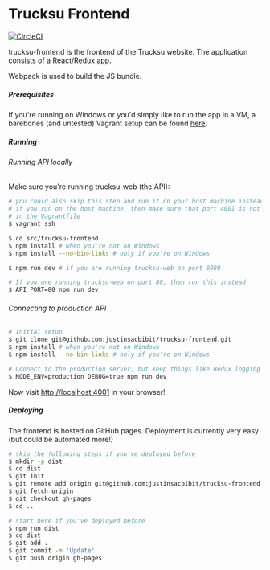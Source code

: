 # Trucksu Frontend
[![CircleCI](https://circleci.com/gh/justinsacbibit/trucksu-frontend.svg?style=svg)](https://circleci.com/gh/justinsacbibit/trucksu-frontend)

trucksu-frontend is the frontend of the Trucksu website. The application consists of a React/Redux app.

Webpack is used to build the JS bundle.

##### Prerequisites

If you're running on Windows or you'd simply like to run the app in a VM, a barebones (and untested) Vagrant setup can be found [here](https://github.com/justinsacbibit/node-vagrant).

##### Running

###### Running API locally

Make sure you're running trucksu-web (the API):

```sh
# you could also skip this step and run it on your host machine instead.
# if you run on the host machine, then make sure that port 4001 is not forwarded
# in the Vagrantfile
$ vagrant ssh

$ cd src/trucksu-frontend
$ npm install # when you're not on Windows
$ npm install --no-bin-links # only if you're on Windows

$ npm run dev # if you are running trucksu-web on port 8080

# If you are running trucksu-web on port 80, then run this instead
$ API_PORT=80 npm run dev
```

###### Connecting to production API

```sh
# Initial setup
$ git clone git@github.com:justinsacbibit/trucksu-frontend.git
$ npm install # when you're not on Windows
$ npm install --no-bin-links # only if you're on Windows

# Connect to the production server, but keep things like Redux logging enabled
$ NODE_ENV=production DEBUG=true npm run dev
```

Now visit [http://localhost:4001](http://localhost:4001) in your browser!

##### Deploying

The frontend is hosted on GitHub pages. Deployment is currently very easy (but could be automated more!)

```sh
# skip the following steps if you've deployed before
$ mkdir -p dist
$ cd dist
$ git init
$ git remote add origin git@github.com:justinsacbibit/trucksu-frontend.git # or use the https url
$ git fetch origin
$ git checkout gh-pages
$ cd ..

# start here if you've deployed before
$ npm run dist
$ cd dist
$ git add .
$ git commit -m 'Update'
$ git push origin gh-pages
```

